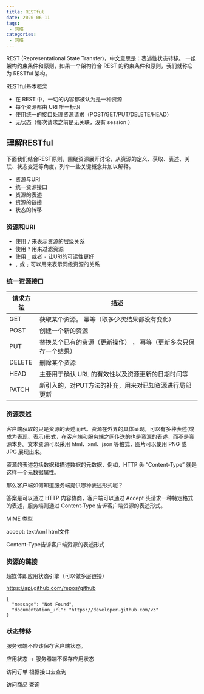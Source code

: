 ```yaml
---
title: RESTful
date: 2020-06-11
tags:
 - 网络
categories:
 - 网络
---
```




REST (Representational State Transfer)，中文意思是：表述性状态转移。 一组架构约束条件和原则，如果一个架构符合 REST 的约束条件和原则，我们就称它为 RESTful 架构。

RESTful基本概念
 - 在 REST 中，一切的内容都被认为是一种资源
 - 每个资源都由 URI 唯一标识
 - 使用统一的接口处理资源请求（POST/GET/PUT/DELETE/HEAD）
 - 无状态（每次请求之前是无关联，没有 session ）

## 理解RESTful
下面我们结合REST原则，围绕资源展开讨论，从资源的定义、获取、表述、关联、状态变迁等角度，列举一些关键概念并加以解释。

 - 资源与URI
 - 统一资源接口
 - 资源的表述
 - 资源的链接
 - 状态的转移


### 资源和URI
 - 使用 `/` 来表示资源的层级关系
 - 使用 `?` 用来过滤资源
 - 使用 `_` 或者 `-` 让URI的可读性更好
 - `,` 或 `;` 可以用来表示同级资源的关系



### 统一资源接口

| 请求方法 | 描述                                                             |
| -------- | ---------------------------------------------------------------- |
| GET      | 获取某个资源。 幂等（取多少次结果都没有变化）                    |
| POST     | 创建一个新的资源                                                 |
| PUT      | 替换某个已有的资源（更新操作） ， 幂等（更新多次只保存一个结果） |
| DELETE   | 删除某个资源                                                     |
| HEAD     | 主要用于确认 URL 的有效性以及资源更新的日期时间等                |
| PATCH    | 新引入的，对PUT方法的补充，用来对已知资源进行局部更新            |



### 资源表述
客户端获取的只是资源的表述而已。资源在外界的具体呈现，可以有多种表述(或成为表现、表示)形式，在客户端和服务端之间传送的也是资源的表述，而不是资源本身。文本资源可以采用 html、xml、json 等格式，图片可以使用 PNG 或 JPG 展现出来。

资源的表述包括数据和描述数据的元数据，例如，HTTP 头 “Content-Type” 就是这样一个元数据属性。

那么客户端如何知道服务端提供哪种表述形式呢？

答案是可以通过 HTTP 内容协商，客户端可以通过 Accept 头请求一种特定格式的表述，服务端则通过 Content-Type 告诉客户端资源的表述形式。

MIME 类型

accept: text/xml html文件

Content-Type告诉客户端资源的表述形式



### 资源的链接
超媒体即应用状态引擎（可以做多层链接）

https://api.github.com/repos/github
```
{
  "message": "Not Found",
  "documentation_url": "https://developer.github.com/v3"
}
```



### 状态转移

服务器端不应该保存客户端状态。

应用状态 -> 服务器端不保存应用状态

访问订单 根据接口去查询

访问商品 查询